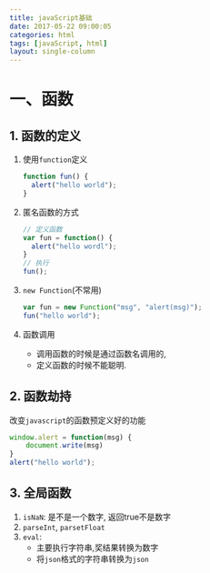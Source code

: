 ```yaml
---
title: javaScript基础
date: 2017-05-22 09:00:05
categories: html
tags: [javaScript, html]
layout: single-column
---
```


# 一、函数

##  1. 函数的定义

1. 使用`function`定义

   ```javascript
   function fun() {
     alert("hello world");
   }
   ```

2. 匿名函数的方式

   ```javascript
   // 定义函数
   var fun = function() {
     alert("hello wordl");
   }
   // 执行
   fun();
   ```

3. `new Function`(不常用)

   ```javascript
   var fun = new Function("msg", "alert(msg)");
   fun("hello world");
   ```

4. 函数调用

   * 调用函数的时候是通过函数名调用的,
   * 定义函数的时候不能聪明.

## 2. 函数劫持

改变`javascript`的函数预定义好的功能

```javascript
window.alert = function(msg) {
  	document.write(msg)
}
alert("hello world");
```

## 3. 全局函数

1. `isNaN`: 是不是一个数字, 返回true不是数字
2. `parseInt`, `parsetFloat`
3. `eval`: 
   * 主要执行字符串,奖结果转换为数字
   * 将`json`格式的字符串转换为`json`

# 

